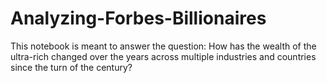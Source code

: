 # Analyzing-Forbes-Billionaires
This notebook is meant to answer the question: How has the wealth of the ultra-rich changed over the years across multiple industries and countries since the turn of the century?
